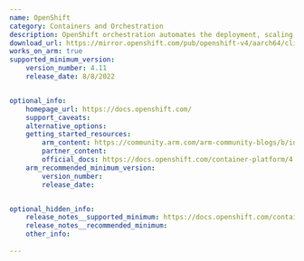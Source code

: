 ```yaml
---
name: OpenShift
category: Containers and Orchestration 
description: OpenShift orchestration automates the deployment, scaling, management, and monitoring of containerized applications.
download_url: https://mirror.openshift.com/pub/openshift-v4/aarch64/clients/ocp/
works_on_arm: true
supported_minimum_version:
    version_number: 4.11
    release_date: 8/8/2022


optional_info:
    homepage_url: https://docs.openshift.com/
    support_caveats:
    alternative_options:
    getting_started_resources:
        arm_content: https://community.arm.com/arm-community-blogs/b/infrastructure-solutions-blog/posts/software-innovations-with-red-hat-and-arm
        partner_content: 
        official_docs: https://docs.openshift.com/container-platform/4.9/installing/installing_sno/install-sno-installing-sno.html
    arm_recommended_minimum_version:
        version_number: 
        release_date:


optional_hidden_info:
    release_notes__supported_minimum: https://docs.openshift.com/container-platform/4.11/release_notes/ocp-4-11-release-notes.html
    release_notes__recommended_minimum:
    other_info: 
    
---
```

